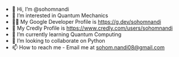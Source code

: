- 👋 Hi, I’m @sohomnandi
- 👀 I’m interested in Quantum Mechanics
- 👨‍💻 My Google Developer Profile is https://g.dev/sohomnandi
- 🏅 My Credly Profile is https://www.credly.com/users/sohomnandi
- 🌱 I’m currently learning Quantum Computing
- 💞️ I’m looking to collaborate on Python
- 📫 How to reach me - Email me at sohom.nandi08@gmail.com

<!---
sohomnandi/sohomnandi is a ✨ special ✨ repository because its `README.md` (this file) appears on your GitHub profile.
You can click the Preview link to take a look at your changes.
--->
